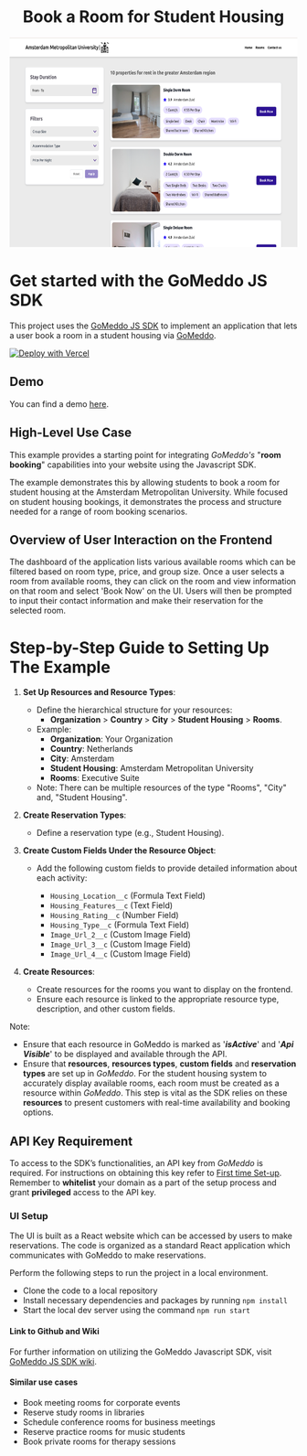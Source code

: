 <h1 align="center">Book a Room for Student Housing</h1>

<p align="center">
  <img src="./src/assets/dashboard.png" alt="Student Housing Dashboard" width="650" height="367">
</p>

# Get started with the GoMeddo JS SDK

This project uses the [GoMeddo JS SDK](https://github.com/gomeddo/js-sdk) to implement an application that lets a user book a room in a student housing via [GoMeddo](https://gomeddo.com).

[![Deploy with Vercel](https://vercel.com/button)](https://vercel.com/new/clone?s=https%3A%2F%2Fgithub.com%2Fgomeddo%2FRoom-and-Facilities-bookings&showOptionalTeamCreation=false)

## Demo

You can find a demo [here](https://gomeddo-room-and-facilities-bookings.vercel.app).

## High-Level Use Case

This example provides a starting point for integrating _GoMeddo's_ "**room booking**" capabilities into your website using the Javascript SDK.

The example demonstrates this by allowing students to book a room for student housing at the Amsterdam Metropolitan University. While focused on student housing bookings, it demonstrates the process and structure needed for a range of room booking scenarios.

## Overview of User Interaction on the Frontend

The dashboard of the application lists various available rooms which can be filtered based on room type, price, and group size. Once a user selects a room from available rooms, they can click on the room and view information on that room and select 'Book Now' on the UI. Users will then be prompted to input their contact information and make their reservation for the selected room.

# Step-by-Step Guide to Setting Up The Example

1. **Set Up Resources and Resource Types**:

   - Define the hierarchical structure for your resources:
     - **Organization** > **Country** > **City** > **Student Housing** > **Rooms**.
   - Example:
     - **Organization**: Your Organization
     - **Country**: Netherlands
     - **City**: Amsterdam
     - **Student Housing**: Amsterdam Metropolitan University
     - **Rooms**: Executive Suite
   - Note: There can be multiple resources of the type "Rooms", "City" and, "Student Housing".

2. **Create Reservation Types**:

   - Define a reservation type (e.g., Student Housing).

3. **Create Custom Fields Under the Resource Object**:

   - Add the following custom fields to provide detailed information about each activity:

     - `Housing_Location__c` (Formula Text Field)
     - `Housing_Features__c` (Text Field)
     - `Housing_Rating__c` (Number Field)
     - `Housing_Type__c` (Formula Text Field)
     - `Image_Url_2__c` (Custom Image Field)
     - `Image_Url_3__c` (Custom Image Field)
     - `Image_Url_4__c` (Custom Image Field)

4. **Create Resources**:
   - Create resources for the rooms you want to display on the frontend.
   - Ensure each resource is linked to the appropriate resource type, description, and other custom fields.

Note:

- Ensure that each resource in GoMeddo is marked as '**_isActive_**' and '**_Api Visible_**' to be displayed and available through the API.
- Ensure that **resources**, **resources types**, **custom fields** and **reservation types** are set up in _GoMeddo_. For the student housing system to accurately display available rooms, each room must be created as a resource within _GoMeddo_. This step is vital as the SDK relies on these **resources** to present customers with real-time availability and booking options.

## API Key Requirement

To access to the SDK’s functionalities, an API key from _GoMeddo_ is required. For instructions on obtaining this key refer to [First time Set-up](https://gomeddo.atlassian.net/wiki/spaces/WID/pages/3353837569/First+time+Set-up). Remember to **whitelist** your domain as a part of the setup process and grant **privileged** access to the API key.

### UI Setup

The UI is built as a React website which can be accessed by users to make reservations. The code is organized as a standard React application which communicates with GoMeddo to make reservations.

Perform the following steps to run the project in a local environment.

- Clone the code to a local repository
- Install necessary dependencies and packages by running `npm install`
- Start the local dev server using the command `npm run start`

#### Link to Github and Wiki

For further information on utilizing the GoMeddo Javascript SDK, visit [GoMeddo JS SDK wiki](https://github.com/gomeddo/Room-and-Facilities-bookings).

#### Similar use cases

- Book meeting rooms for corporate events
- Reserve study rooms in libraries
- Schedule conference rooms for business meetings
- Reserve practice rooms for music students
- Book private rooms for therapy sessions
